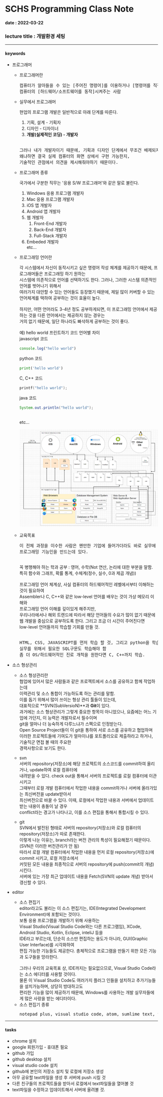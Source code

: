 # SCHS Programming Class Note
#### date : 2022-03-22
### lecture title : 개발환경 세팅
* * *


#### keywords
* 프로그래머
    - 프로그래머란

        <pre>컴퓨터가 알아들을 수 있는 [주어진 명령어]를 이용하거나 [명령어를 직접 만들어] 원하는 요구사항에 맞춰<br/>컴퓨터의 [하드웨어/소프트웨어를 동작]시켜주는 사람</pre>

    - 실무에서 프로그래머

        현업의 프로그램 개발은 일반적으로 아래 단계를 따른다.
        1. 기획, 설계 - 기획자
        2. 디자인 - 디자이너
        3. **개발(실제적인 코딩) - 개발자**   
        <br/>
        <pre>그러나 내가 개발자이기 때문에, 기획과 디자인 단계에서 무조건 배제되지는 않는다.<br/>왜냐하면 결국 실제 컴퓨터의 화면 상에서 구현 가능한지,<br/>기술적인 관점에서 의견을 제시해줘야하기 때문이다.</pre>

    - 프로그래머 종류

        국가에서 구분한 직무는 '응용 S/W 프로그래머'와 같은 말로 불린다.
        1. Windows 응용 프로그램 개발자
        2. Mac 응용 프로그램 개발자
        3. iOS 앱 개발자
        4. Android 앱 개발자
        5. 웹 개발자
            1. Front-End 개발자
            2. Back-End 개발자
            3. Full-Stack 개발자   
        6. Embeded 개발자   
        etc...
    
    - 프로그래밍 언어란

        각 시스템에서 자신이 동작시키고 싶은 명령어 작성 체계를 제공하기 때문에, 프로그래머들은 프로그래밍 하기 원하는<br/>
        시스템에 의존적으로 언어를 선택하기도 한다. 그러나, 그러한 시스템 의존적인 언어를 벗어나기 위해서<br/>
        여러가지 대안할 수 있는 언어들도 등장했기 때문에, 제일 많이 커버할 수 있는 언어체계를 택하여 공부하는 것이 효율이 높다.<br/>
        <br/>
        하지만, 어떤 언어라도 3-4년 정도 공부하게되면, 이 프로그래밍 언어에서 제공하는 것을 다른 언어에서는 제공하지 않는 경우는<br/>
        거의 없기 때문에, 일단 하나라도 빠삭하게 공부하는 것이 좋다.
        <br/>
        <br/>
        예) hello world 프린트하기 코드 언어별 차이<br/>
        javascript 코드
        ```javascript
        console.log("hello world")
        ```
        python 코드
        ```python
        print('hello world')
        ```
        C, C++ 코드
        ```C
        printf("hello world");
        ```
        java 코드
        ```java
        System.out.println("hello world");
        ```
        <br/>
        etc...

        <img src="https://github.com/dogfoots/schs_lect/blob/main/lecture1/dev_scheme.PNG" title="dev scheme" alt="dev scheme"></img>

    - 교육목표
        <pre>이 전체 과정을 이수한 사람은 왠만한 기업에 들어가더라도 바로 실무에 투입 가능한 수준의<br/>프로그래밍 기능인을 만드는데 있다.</pre>
        <br/>
        꼭 병행해야 하는 학과 공부 : 영어, 수학(Not 연산, 논리에 대한 부분을 말함. 특히 함수와 그래프, 확률 통계, 수체계(정수, 실수, 0과 제곱 개념))
        <br/><br/>
        프로그래밍 언어 체계상, 사실 컴퓨터의 하드웨어적인 레벨에서부터 이해하는 것이 필요하여<br/>
        Assembler나 C, C++와 같은 low-level 언어를 배우는 것이 가상 메모리 이해와<br/>
        프로그래밍 언어 이해를 깊이있게 해주지만,<br/>
        우리나라에서나 해외 트렌드에 따라서 해당 언어들의 수요가 많이 없기 때문에<br/>
        웹 개발을 중심으로 공부하도록 한다. 그리고 조금 더 시간이 주어진다면 <br/>low-level 언어들까지 학습할 기회를 만들 것.<br/>
        <br/>
        <pre>HTML, CSS, JAVASCRIPT를 먼저 학습 할 것, 그리고 python을 학습할 것(대학 대비),<br/>실무를 위해서 필요한 SQL구문도 학습해야 함<br/>좀 더 OS/하드웨어적인 진로 개척을 원한다면 C, C++까지 학습.</pre>

* 소스 형상관리
    - 소스 형상관리란<br/>
        협업에 있어서 많은 사람들과 같은 프로젝트에서 소스를 공유하고 함께 작업하는데<br/>
        이력관리 및 소스 통합이 가능하도록 하는 관리를 말함.<br/>
        이를 돕기 위해서 많이 쓰이는 형상 관리 툴들이 있는데,<br/>
        대표적으로 **SVN(SubVersioN)**과 **Git**이 있다.<br/>
        과거에는 소스 형상관리가 그렇게 중요한 항목이 아니었으나, 요즘에는 어느 기업에 가던지, 이 능력은 개발자로서 필수이며<br/>
        git을 얼마나 더 능숙하게 다루느냐가 스펙으로 인정받는다.<br/>
        Open Source Project들이 이 git을 통하여 서로 소스를 공유하고 협업하며<br/>
        이러한 프로젝트들에 기여도가 얼마이냐를 포트폴리오로 제출하라고 하거나, 기술직군 면접 볼 때의 주요한<br/>
        경력사항으로 보기도 한다.

    - svn<br/>
        서버의 repository(저장소)에 해당 프로젝트의 소스코드를 commit하여 올리거나, update하여 로컬 컴퓨터에<br/>
        내려받을 수 있다. check out을 통해서 서버의 프로젝트를 로컬 컴퓨터에 이관시키고<br/>
        그때부터 로컬 개발 컴퓨터에서 작업한 내용을 commit하거나 서버에 올라가있는 최신버전을 update받아서<br/>
        최신버전으로 바꿀 수 있다. 이때, 로컬에서 작업한 내용과 서버에서 업데이트 받는 내용이 충돌이 날 경우<br/>
        conflict라는 경고가 나타나고, 이를 소스 편집을 통해서 통합시킬 수 있다.
    - git<br/>
        SVN에서 발전된 형태로 서버의 repository(저장소)와 로컬 컴퓨터의 repository(저장소)가 따로 존재한다.<br/>
        이렇게 나눈 이유는, branch라는 버전 관리의 특성이 필요해졌기 때문이다.(SVN은 이러한 버전관리가 안 됨)<br/>
        따라서 로컬 개발 컴퓨터에서 작업한 내용을 먼저 로컬 repository(저장소)에 commit 시키고, 로컬 저장소에서<br/>
        커밋된 모든 내용을 최종적으로 서버의 repository에 push(commit의 개념) 시킨다.<br/>
        서버에 있는 가장 최근 업데이트 내용을 Fetch(SVN의 update 개념) 받아서 갱신할 수 있다.

* editor
    - 소스 편집기<br/>
        editor라고도 불리는 이 소스 편집기는, IDE(Integrated Development Environment)에 포함되는 것이다.<br/>
        보통 응용 프로그램을 개발하기 위해 사용하는<br/>
        Visual Studio(Visual Studio Code와는 다른 프로그램임), XCode, Android Studio, Kotlin, Eclipse, inteliJ 등을<br/>
        IDE라고 부르는데, 단순히 소스만 편집하는 용도가 아니라, GUI(Graphic User Interface)를 시각화하여<br/>
        편집 가능한 기능들도 제공한다. 총체적으로 프로그램을 만들기 위한 모든 기능과 도구들을 망라한다.<br/>
        <br/>
        그러나 우리의 교육목표 상, IDE까지는 필요없으므로, Visual Studio Code라는 소스 에디터를 사용할 것이다.<br/>
        물론 이 Visual Studio Code도 여러가지 플러그 인들을 설치하고 추가기능들을 설치가능하며, 상당히 방대하고도<br/>
        편리한 기능을 많이 제공하기 때문에, Windows를 사용하는 개발 실무자들에게 많은 사랑을 받는 에디터이다.<br/>
    - 소스 편집기 종류<br/>
        <pre>notepad plus, visual studio code, atom, sumlime text, vim</pre>

* * *
#### tasks
* chrome 설치
* google 회원가입 - 휴대폰 필요
* github 가입
* github desktop 설치
* visual studio code 설치
* github에 본인의 저장소 설치 및 로컬에 저장소 생성
* 아무 공유할 text파일을 생성 후 서버에 push 시킬 것
* 다른 친구들의 프로젝트들을 받아서 로컬에서 text파일들을 열어볼 것
* text파일을 수정하고 업데이트해서 서버에 올려볼 것.

